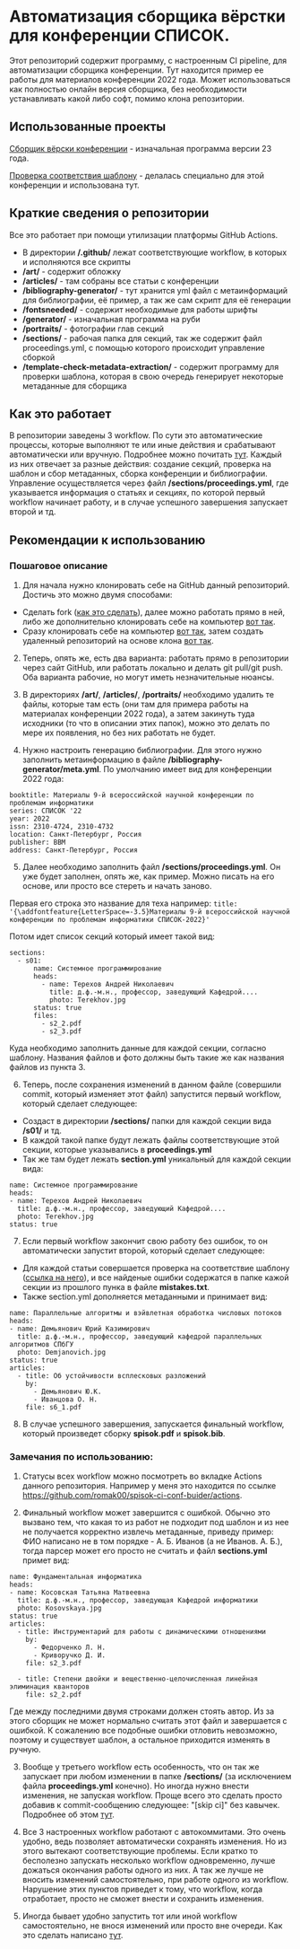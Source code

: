 
# Автоматизация сборщика вёрстки для конференции СПИСОК.

Этот репозиторий содержит программу, с настроенным CI pipeline, для автоматизации сборщика конференции. Тут находится пример ее работы для материалов конференции 2022 года. Может использоваться как полностью онлайн версия сборщика, без необходимости устанавливать какой либо софт, помимо клона репозитории.

## Использованные проекты

[Сборщик вёрски конференции](https://github.com/spbu-se/spisok-2023-proceedings) - изначальная программа версии 23 года.

[Проверка соответствия шаблону](https://github.com/veronikasblv/pdf-template-check) - делалась специально для этой конференции и использована тут.


## Краткие сведения о репозитории
Все это работает при помощи утилизации платформы GitHub Actions. 
- В директории **/.github/** лежат соответствующие workflow, в которых и исполняются все скрипты
- **/art/** - содержит обложку
- **/articles/** - там собраны все статьи с конференции
- **/bibliography-generator/** - тут хранится yml файл с метаинформаций для библиографии, её пример, а так же сам скрипт для её генерации
- **/fontsneeded/** - содержит необходимые для работы шрифты
- **/generator/** - изначальная программа на руби
- **/portraits/** - фотографии глав секций
- **/sections/** - рабочая папка для секций, так же содержит файл proceedings.yml, с помощью которого происходит управление сборкой
- **/template-check-metadata-extraction/** - содержит программу для проверки шаблона, которая в свою очередь генерирует некоторые метаданные для сборщика
## Как это работает

В репозитории заведены 3 workflow. По сути это автоматические процессы, которые выполняют те или иные действия и срабатывают автоматически или вручную. Подробнее можно почитать [тут](https://docs.github.com/en/actions/writing-workflows/about-workflows#about-workflows). Каждый из них отвечает за разные действия: создание секций, проверка на
шаблон и сбор метаданных, сборка конференции и библиографии. Управление осуществляется через файл **/sections/proceedings.yml**, где указывается информация о статьях и секциях, по которой первый workflow начинает работу, и в случае успешного завершения запускает второй и тд.
## Рекомендации к использованию

### Пошаговое описание

1. Для начала нужно клонировать себе на GitHub данный репозиторий. Достичь это можно двумя способами:
- Сделать fork ([как это сделать](https://docs.github.com/ru/pull-requests/collaborating-with-pull-requests/working-with-forks/fork-a-repo#forking-a-repository)), далее можно работать прямо в ней, либо же дополнительно клонировать себе на компьютер [вот так](https://docs.github.com/ru/pull-requests/collaborating-with-pull-requests/working-with-forks/fork-a-repo#forking-a-repository).
- Сразу клонировать себе на компьютер [вот так](https://docs.github.com/en/repositories/creating-and-managing-repositories/cloning-a-repository#cloning-a-repository), затем создать удаленный репозиторий на основе клона [вот так](https://selectel.ru/blog/tutorials/git-remote-add-origin-or-how-to-work-with-remote-repositories/).

2. Теперь, опять же, есть два варианта: работать прямо в репозитории через сайт GitHub, или работать локально и делать git pull/git push. Оба варианта рабочие, но могут иметь незначительные нюансы.

3. В директориях **/art/**, **/articles/**, **/portraits/** необходимо удалить те файлы, которые там есть (они там для примера работы на материалах конференции 2022 года), а затем закинуть туда исходники (то что в описании этих папок), можно это делать по мере их появления, но без них работать не будет.

5. Нужно настроить генерацию библиографии. Для этого нужно заполнить метаинформацию в файле **/bibliography-generator/meta.yml**. По умолчанию имеет вид для конференции 2022 года:
```
booktitle: Материалы 9-й всероссийской научной конференции по проблемам информатики
series: СПИСОК '22
year: 2022
issn: 2310-4724, 2310-4732
location: Санкт-Петербург, Россия
publisher: ВВМ
address: Санкт-Петербург, Россия
```

5. Далее необходимо заполнить файл **/sections/proceedings.yml**. Он уже будет заполнен, опять же, как пример. Можно писать на его основе, или просто все стереть и начать заново.

Первая его строка это название для теха например: 
`title: '{\addfontfeature{LetterSpace=-3.5}Материалы 9-й всероссийской научной конференции по проблемам информатики СПИСОК-2022}'`

Потом идет список секций который имеет такой вид:
```
sections:
  - s01:
      name: Системное программирование
      heads:
        - name: Терехов Андрей Николаевич
          title: д.ф.-м.н., профессор, заведующий Кафедрой....
          photo: Terekhov.jpg
      status: true
      files:
        - s2_2.pdf
        - s2_3.pdf
```
Куда необходимо заполнить данные для каждой секции, согласно шаблону. Названия файлов и фото должны быть такие же как названия файлов из пункта 3.

6. Теперь, после сохранения изменений в данном файле (совершили commit, который изменяет этот файл) запустится первый workflow, который сделает следующее:
- Создаст в директории **/sections/** папки для каждой секции вида **/s01/** и тд.
- В каждой такой папке будут лежать файлы соответствующие этой секции, которые указывались в **proceedings.yml**
- Так же там будет лежать **section.yml** уникальный для каждой секции вида:
```
name: Системное программирование
heads:
- name: Терехов Андрей Николаевич
  title: д.ф.-м.н., профессор, заведующий Кафедрой....
  photo: Terekhov.jpg
status: true
```

7. Если первый workflow закончит свою работу без ошибок, то он автоматически запустит второй, который сделает следующее:
- Для каждой статьи совершается проверка на соответствие шаблону ([ссылка на него](https://github.com/spbu-se/spisok-latex-template)), и все найденые ошибки содержатся в папке кажой секции из прошлого пунка в файле **mistakes.txt**. 
- Также section.yml дополняется метаданными и принимает вид:
```
name: Параллельные алгоритмы и вэйвлетная обработка числовых потоков
heads:
- name: Демьянович Юрий Казимирович
  title: д.ф.-м.н., профессор, заведующий кафедрой параллельных алгоритмов СПбГУ
  photo: Demjanovich.jpg
status: true
articles:
  - title: Об устойчивости всплесковых разложений
    by:
      - Демьянович Ю.К.
      - Иванцова О. Н.
    file: s6_1.pdf
```

8. В случае успешного завершения, запускается финальный workflow, который произведет сборку **spisok.pdf** и **spisok.bib**.

### Замечания по использованию:

1. Статусы всех workflow можно посмотреть во вкладке Actions данного репозитория. Например у меня это находится по ссылке https://github.com/romak00/spisok-ci-conf-buider/actions.

2. Финальный workflow может завершится с ошибкой. Обычно это вызвано тем, что какая то из работ не подходит под шаблон и из нее не получается корректно извлечь метаданные, приведу пример:
ФИО написано не в том порядке - А. Б. Иванов (а не Иванов. А. Б.), тогда парсер может его просто не считать и файл **sections.yml** примет вид:
```
name: Фундаментальная информатика
heads:
- name: Косовская Татьяна Матвеевна
  title: д.ф.-м.н., профессор, заведующая Кафедрой информатики
  photo: Kosovskaya.jpg
status: true
articles:
  - title: Инструментарий для работы с динамическими отношениями
    by:
      - Федорченко Л. Н.
      - Криворучко Д. И.
    file: s2_3.pdf

  - title: Степени двойки и вещественно-целочисленная линейная элиминация кванторов
    file: s2_2.pdf
```
Где между последними двумя строками должен стоять автор.
Из за этого сборщик не может нормально считать этот файл и завершается с ошибкой. К сожалению все подобные ошибки отловить невозможно, поэтому и существует шаблон, а остальное приходится изменять в ручную.

3. Вообще у третьего workflow есть особенность, что он так же запускает при любом изменении в папке **/sections/** (за исключением файла **proceedings.yml** конечно). Но иногда нужно внести изменения, не запуская workflow. Проще всего это сделать просто добавив к commit-сообщению следующее: "[skip ci]" без кавычек. Подробнее об этом [тут](https://docs.github.com/en/actions/managing-workflow-runs-and-deployments/managing-workflow-runs/skipping-workflow-runs).

4. Все 3 настроенных workflow работают с автокоммитами. Это очень удобно, ведь позволяет автоматически сохранять изменения. Но из этого вытекают соответствующие проблемы. Если кратко то бесполезно запускать несколько workflow одновременно, лучше дожаться окончания работы одного из них. А так же лучше не вносить изменений самостоятельно, при работе одного из workflow. Нарушение этих пунктов приведет к тому, что workflow, когда отработает, просто не сможет внести и сохранить изменения.

5. Иногда бывает удобно запустить тот или иной workflow самостоятельно, не внося изменений или просто вне очереди. Как это сделать написано [тут](https://docs.github.com/en/actions/managing-workflow-runs-and-deployments/managing-workflow-runs/manually-running-a-workflow#running-a-workflow).

